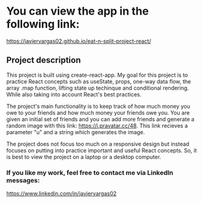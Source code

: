 # You can view the app in the following link:

https://javiervargas02.github.io/eat-n-split-project-react/

## Project description

This project is built using create-react-app. My goal for this project is to practice React concepts such as useState, props, one-way data flow, the array .map function, lifting state up techinque and conditional rendering. While also taking into account React's best practices.

The project's main functionality is to keep track of how much money you owe to your friends and how much money your friends owe you. You are given an initial set of friends and you can add more friends and generate a random image with this link: https://i.pravatar.cc/48. This link recieves a parameter "u" and a string which generates the image. 

The project does not focus too much on a responsive design but instead focuses on putting into practice important and useful React concepts. So, it is best to view the project on a laptop or a desktop computer.

### If you like my work, feel free to contact me via LinkedIn messages: 
https://www.linkedin.com/in/javiervargas02

